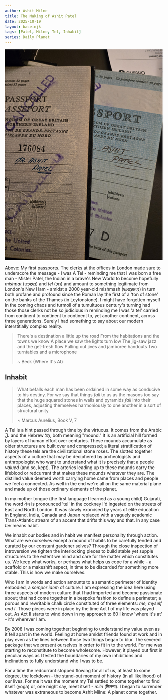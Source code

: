 ```yaml
---
author: Ashit Milne
title: The Making of Ashit Patel
date: 2025-10-19
layout: base.njk
tags: [Patel, Milne, Tel, Inhabit]
series: Daily Planet
---
```


![](./assets/tels.jpg)

Above: My first passports. The clerks at the offices in London made sure to underscore the message - I was A Tel - reminding me that I was born a free man - Mister Patel, the Indian in a brave's New World to become hopefully *mishpat* (מִשְׁפָּט) and *tel* (תֵּל) and amount to something legitimate from London's New Ham - amidst a 2000 year-old mishmash (מִישמַאש) in turn both profane and profound since the Roman lay the first of a 'ton of stone' on the banks of the Thames (in Leytonstone). I might have forgetten myself in the coming chaos and turmoil of a tumultuous century's turning had those those clerks not be so judicious in reminding me I was 'a tel' carried from continent to continent to continent to, yet another continent, across three generations. Surely I had something to say about our modern interstitially complex reality.



> There's a destination a little up the road
> From the habitations and the towns we know
> A place we saw the lights turn low
> The jig-saw jazz and the get-fresh flow
> Pulling out jives and jamboree handouts
> Two turntables and a microphone
>
> ~ Beck (Where It's At)



## Inhabit ##

>What befalls each man has been ordained in some way as conducive to his destiny. For we say that things *fall* to us as the masons too say that the huge squared stones in walls and pyramids *fall* into their places, adjusting themselves harmoniously to one another in a sort of structural unity
>
>~ Marcus Aurelius, Book V, 7

A Tel is a hint passed through time by the virtuous. It comes from the Arabic تلّ  and the Hebrew תֵּל, both meaning "mound." It is an artificial hill formed by layers of human effort over centuries. These mounds accumulate as older structures are built over and compressed; a literal stratification of history these tels are the civilizational stone roses. The slotted together aspects of a culture that may be deciphered by archeologists and anthropologist who want to understand what it is precisely that a people *valued* (and so, kept). The arteries leading up to these mounds carry the lifeblood or redcurrant that makes these mounds whatever they are. The distilled value deemed worth carrying home came from places and people we feel a connected. As  well in the end we're all on the same material plane and made up of those ordinary elements of the planet. 

In my mother tongue (the first language I learned as a young child) Gujarati, the word તેવ is pronounced 'tel' in the cockney I'd ingested on the streets of East and North London. It was slowly exorcised by years of elite education in England, India, Canada and Japan replaced with a vaguely academic Trans-Atlantic stream of an accent that drifts this way and that. In any case *tev* means habit.

We inhabit our bodies and in habit we manifest personality through action. What are we ourselves except a mound of habits to be carefully tended and curated by our constant gardener selves? Through the close inspection of introversion we tighten the interlocking pieces to build stable yet supple structures to the extent we mind and care for the matter which constitutes us. We keep what works, or perhaps what helps us cope for a while - a scaffold or a makeshift aspect, in time to be discarded for something more stable. This is how we make ourselves.

Who I am in words and action amounts to a semantic perimeter of identity embodied, a *semper idem* of culture. I am expressing the idea here using three aspects of modern culture that I had imported and become passionate about; that had come together in a bespoke fashion to define a perimeter; a porous and rewritable chalk circle constituted of three elements: *me, myself and I*. Those pieces were in place by the time Act I of my life was played out. As Act II starts to wind down in my approach to 60 I know 'where it's at' - it's wherever I am.

By 2008 I was coming together; beginning to understand my value even as it fell apart in the world. Feeling at home amidst friends found at work and in play even as the lines between those two things began to blur. The severed package that we present ourselves in order to fit in to the world. For me was starting to reconstitute to become wholesome. However, it played out first in peculiar ways as I tested the boundaries of my own inhibitions and inclinations to fully understand who I was to be. 

For a time the redcurrant stopped flowing for all of us, at least to some degree,  the lockdown - the stand-out moment of history (in all likelihood) of our lives. For me it was the moment my Tel settled to come together to find itself (yoga) or, one might say, meet itself - *miln* (मिलना). I began to surrender whatever was extraneous to become Ashit Milne: A planet come together.
